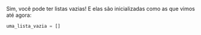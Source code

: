 Sim, você pode ter listas vazias! E elas são inicializadas como as que vimos até agora:

```python
uma_lista_vazia = []
```